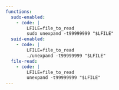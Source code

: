 ```yaml
---
functions:
  sudo-enabled:
    - code: |
        LFILE=file_to_read
        sudo unexpand -t99999999 "$LFILE"
  suid-enabled:
    - code: |
        LFILE=file_to_read
        ./unexpand -t99999999 "$LFILE"
  file-read:
    - code: |
        LFILE=file_to_read
        unexpand -t99999999 "$LFILE"
---
```


